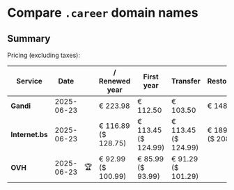 # Compare `.career` domain names

## Summary

Pricing (excluding taxes):

| Service | Date |  | / Renewed year | First year | Transfer | Restoration |
|--|--|--|--|--|--|--|
| **Gandi** | 2025-06-23 |  | € 223.98 | € 112.50 | € 103.50 | € 148.90 |
| **Internet.bs** | 2025-06-23 |  | € 116.89<br>($ 128.75) | € 113.45<br>($ 124.99) | € 113.45<br>($ 124.99) | € 189.55<br>($ 208.75) |
| **OVH** | 2025-06-23 | 🏆 | € 92.99<br>($ 100.99) | € 85.99<br>($ 93.99) | € 91.29<br>($ 101.29) |  |
